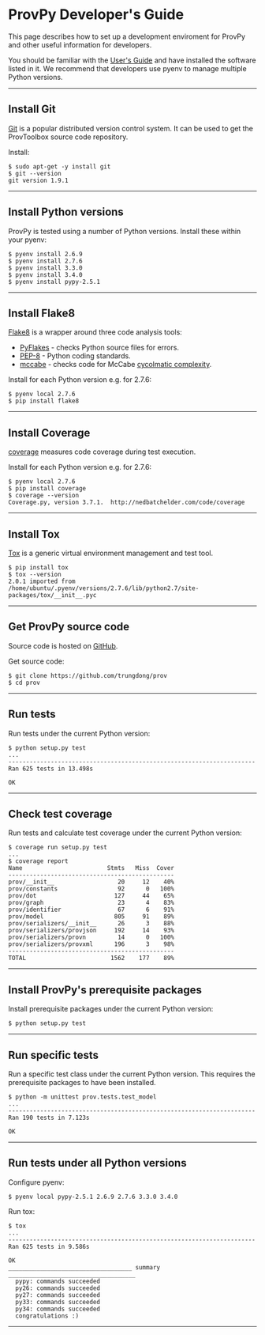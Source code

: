 # ProvPy Developer's Guide

This page describes how to set up a development enviroment for ProvPy and other useful information for developers.

You should be familiar with the [User's Guide](./UsersGuide.md) and have installed the software listed in it. We recommend that developers use pyenv to manage multiple Python versions.

---

## Install Git

[Git](http://git-scm.com/) is a popular distributed version control system. It can be used to get the ProvToolbox source code repository.

Install:

    $ sudo apt-get -y install git
    $ git --version
    git version 1.9.1

---

## Install Python versions

ProvPy is tested using a number of Python versions. Install these within your pyenv:

    $ pyenv install 2.6.9
    $ pyenv install 2.7.6
    $ pyenv install 3.3.0
    $ pyenv install 3.4.0
    $ pyenv install pypy-2.5.1

---

## Install Flake8

[Flake8](https://pypi.python.org/pypi/flake8) is a wrapper around three code analysis tools:

* [PyFlakes](https://pypi.python.org/pypi/pyflakes) - checks Python source files for errors.
* [PEP-8](https://www.python.org/dev/peps/pep-0008/) - Python coding standards.
* [mccabe](https://pypi.python.org/pypi/mccabe) - checks code for McCabe [cycolmatic complexity](http://en.wikipedia.org/wiki/Cyclomatic_complexity).

Install for each Python version e.g. for 2.7.6:

    $ pyenv local 2.7.6
    $ pip install flake8

---

## Install Coverage

[coverage](https://pypi.python.org/pypi/coverage/4.0a5) measures code coverage during test execution.

Install for each Python version e.g. for 2.7.6:

    $ pyenv local 2.7.6
    $ pip install coverage
    $ coverage --version
    Coverage.py, version 3.7.1.  http://nedbatchelder.com/code/coverage

---

## Install Tox

[Tox](https://pypi.python.org/pypi/tox) is a generic virtual environment management and test tool.

    $ pip install tox
    $ tox --version
    2.0.1 imported from /home/ubuntu/.pyenv/versions/2.7.6/lib/python2.7/site-packages/tox/__init__.pyc

---

## Get ProvPy source code

Source code is hosted on [GitHub](https://github.com/trungdong/prov).

Get source code:

    $ git clone https://github.com/trungdong/prov
    $ cd prov

---

## Run tests

Run tests under the current Python version:

    $ python setup.py test
    ...
    ----------------------------------------------------------------------
    Ran 625 tests in 13.498s
    
    OK

---

## Check test coverage

Run tests and calculate test coverage under the current Python version:

    $ coverage run setup.py test
    ...
    $ coverage report
    Name                        Stmts   Miss  Cover
    -----------------------------------------------
    prov/__init__                  20     12    40%
    prov/constants                 92      0   100%
    prov/dot                      127     44    65%
    prov/graph                     23      4    83%
    prov/identifier                67      6    91%
    prov/model                    805     91    89%
    prov/serializers/__init__      26      3    88%
    prov/serializers/provjson     192     14    93%
    prov/serializers/provn         14      0   100%
    prov/serializers/provxml      196      3    98%
    -----------------------------------------------
    TOTAL                        1562    177    89%

---

## Install ProvPy's prerequisite packages 

Install prerequisite packages under the current Python version:

    $ python setup.py test

---

## Run specific tests

Run a specific test class under the current Python version. This requires the prerequisite packages to have been installed.

    $ python -m unittest prov.tests.test_model
    ...
    ----------------------------------------------------------------------
    Ran 190 tests in 7.123s

    OK

---

## Run tests under all Python versions

Configure pyenv:

    $ pyenv local pypy-2.5.1 2.6.9 2.7.6 3.3.0 3.4.0

Run tox:

    $ tox
    ...
    ----------------------------------------------------------------------
    Ran 625 tests in 9.586s
    
    OK
    ___________________________________ summary ____________________________________
      pypy: commands succeeded
      py26: commands succeeded
      py27: commands succeeded
      py33: commands succeeded
      py34: commands succeeded
      congratulations :)

---
